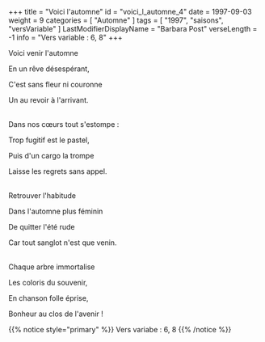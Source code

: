 +++
title = "Voici l'automne"
id = "voici_l_automne_4"
date = 1997-09-03
weight = 9
categories = [ "Automne" ]
tags = [ "1997", "saisons", "versVariable" ]
LastModifierDisplayName = "Barbara Post"
verseLength = -1
info = "Vers variable : 6, 8"
+++

Voici venir l'automne

En un rêve désespérant,

C'est sans fleur ni couronne

Un au revoir à l'arrivant.

 \
Dans nos cœurs tout s'estompe :

Trop fugitif est le pastel,

Puis d'un cargo la trompe

Laisse les regrets sans appel.

 \
Retrouver l'habitude

Dans l'automne plus féminin

De quitter l'été rude

Car tout sanglot n'est que venin.

 \
Chaque arbre immortalise

Les coloris du souvenir,

En chanson folle éprise,

Bonheur au clos de l'avenir !

<!-- FM:Snippet:Start data:{"id":"_simpleNotice","fields":[{"name":"content","value":"Vers variabe : 6, 8"}]} -->
{{% notice style="primary" %}}
Vers variabe : 6, 8
{{% /notice %}}
<!-- FM:Snippet:End -->